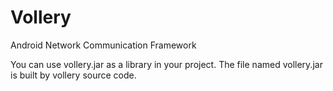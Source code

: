 Vollery
=======

Android Network Communication Framework

You can use vollery.jar as a library in your project. The file named vollery.jar is built by vollery source code.
